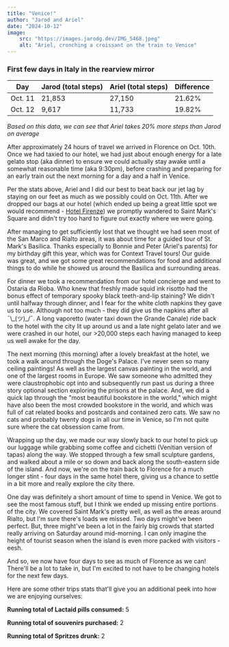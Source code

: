 ```yaml
---
title: "Venice!"
author: "Jarod and Ariel"
date: "2024-10-12"
image:
    src: "https://images.jarodg.dev/IMG_5468.jpeg"
    alt: "Ariel, cronching a croissant on the train to Venice"
---
```


### First few days in Italy in the rearview mirror

| Day     | Jarod (total steps) | Ariel (total steps) | Difference |
| ------- | ------------------- | ------------------- | ---------- |
| Oct. 11 | 21,853              | 27,150              | 21.62%     |
| Oct. 12 | 9,617               | 11,733              | 19.82%     |

_Based on this data, we can see that Ariel takes 20% more steps than Jarod on average_

After approximately 24 hours of travel we arrived in Florence on Oct. 10th. Once we had taxied to our hotel, we had just about enough energy for a late gelato stop (aka dinner) to ensure we could actually stay awake until a somewhat reasonable time (aka 9:30pm), before crashing and preparing for an early train out the next morning for a day and a half in Venice.

Per the stats above, Ariel and I did our best to beat back our jet lag by staying on our feet as much as we possibly could on Oct. 11th. After we dropped our bags at our hotel (which ended up being a great little spot we would recommend - [Hotel Firenze](https://www.hotel-firenze.com/)) we promptly wandered to Saint Mark's Square and didn't try too hard to figure out exactly where we were going.

After managing to get sufficiently lost that we thought we had seen most of the San Marco and Rialto areas, it was about time for a guided tour of St. Mark's Basilica. Thanks especially to Bonnie and Peter (Ariel's parents) for my birthday gift this year, which was for Context Travel tours! Our guide was great, and we got some great recommendations for food and additional things to do while he showed us around the Basilica and surrounding areas.

For dinner we took a recommendation from our hotel concierge and went to Ostaria da Rioba. Who knew that freshly made squid ink risotto had the bonus effect of temporary spooky black teeth-and-lip staining? We didn't until halfway through dinner, and I fear for the white cloth napkins they gave us to use. Although not too much - they did give us the napkins after all ¯\\\_(ツ)\_/¯. A long vaporetto (water taxi down the Grande Canale) ride back to the hotel with the city lit up around us and a late night gelato later and we were crashed in our hotel, our >20,000 steps each having managed to keep us well awake for the day.

The next morning (this morning) after a lovely breakfast at the hotel, we took a walk around through the Doge's Palace. I've never seen so many ceiling paintings! As well as the largest canvas painting in the world, and one of the largest rooms in Europe. We saw someone who admitted they were claustrophobic opt into and subsequently run past us during a three story optional section exploring the prisons at the palace. And, we did a quick lap through the "most beautiful bookstore in the world," which might have also been the most crowded bookstore in the world, and which was full of cat related books and postcards and contained zero cats. We saw no cats and probably twenty dogs in all our time in Venice, so I'm not quite sure where the cat obsession came from.

Wrapping up the day, we made our way slowly back to our hotel to pick up our luggage while grabbing some coffee and cichetti (Venitian version of tapas) along the way. We stopped through a few small sculpture gardens, and walked about a mile or so down and back along the south-eastern side of the island. And now, we're on the train back to Florence for a much longer stint - four days in the same hotel there, giving us a chance to settle in a bit more and really explore the city there.

One day was definitely a short amount of time to spend in Venice. We got to see the most famous stuff, but I think we ended up missing entire portions of the city. We covered Saint Mark's pretty well, as well as the areas around Rialto, but I'm sure there's loads we missed. Two days might've been perfect. But, three might've been a lot in the fairly big crowds that started really arriving on Saturday around mid-morning. I can only imagine the height of tourist season when the island is even more packed with visitors - eesh.

And so, we now have four days to see as much of Florence as we can! There'll be a lot to take in, but I'm excited to not have to be changing hotels for the next few days.

Here are some other trips stats that'll give you an additional peek into how we are enjoying ourselves:

**Running total of Lactaid pills consumed:** 5

**Running total of souvenirs purchased:** 2

**Running total of Spritzes drunk:** 2
